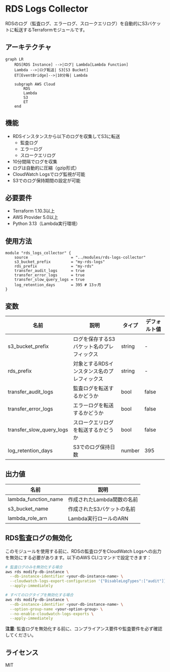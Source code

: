 # RDS Logs Collector

RDSのログ（監査ログ、エラーログ、スロークエリログ）を自動的にS3バケットに転送するTerraformモジュールです。

## アーキテクチャ

```mermaid
graph LR
    RDS[RDS Instance] -->|ログ| Lambda[Lambda Function]
    Lambda -->|ログ転送| S3[S3 Bucket]
    ET[EventBridge]-->|10分毎| Lambda
    
    subgraph AWS Cloud
        RDS
        Lambda
        S3
        ET
    end
```

## 機能

- RDSインスタンスから以下のログを収集してS3に転送
  - 監査ログ
  - エラーログ
  - スロークエリログ
- 10分間隔でログを収集
- ログは自動的に圧縮（gzip形式）
- CloudWatch Logsでログ監視が可能
- S3でのログ保持期間の設定が可能

## 必要要件

- Terraform 1.10.3以上
- AWS Provider 5.0以上
- Python 3.13（Lambda実行環境）

## 使用方法

```hcl
module "rds_logs_collector" {
    source                   = "../modules/rds-logs-collector"
    s3_bucket_prefix         = "my-rds-logs"
    rds_prefix               = "my-rds"
    transfer_audit_logs      = true
    transfer_error_logs      = true
    transfer_slow_query_logs = true
    log_retention_days       = 395 # 13ヶ月
}
```

## 変数

| 名前 | 説明 | タイプ | デフォルト値 |
|------|-------------|------|---------|
| s3_bucket_prefix | ログを保存するS3バケット名のプレフィックス | string | - |
| rds_prefix | 対象とするRDSインスタンス名のプレフィックス | string | - |
| transfer_audit_logs | 監査ログを転送するかどうか | bool | false |
| transfer_error_logs | エラーログを転送するかどうか | bool | false |
| transfer_slow_query_logs | スロークエリログを転送するかどうか | bool | false |
| log_retention_days | S3でのログ保持日数 | number | 395 |

## 出力値

| 名前 | 説明 |
|------|-------------|
| lambda_function_name | 作成されたLambda関数の名前 |
| s3_bucket_name | 作成されたS3バケットの名前 |
| lambda_role_arn | Lambda実行ロールのARN |

## RDS監査ログの無効化

このモジュールを使用する前に、RDSの監査ログをCloudWatch Logsへの出力を無効にする必要があります。以下のAWS CLIコマンドで設定できます：

```bash
# 監査ログのみを無効化する場合
aws rds modify-db-instance \
  --db-instance-identifier <your-db-instance-name> \
  --cloudwatch-logs-export-configuration '{"DisableLogTypes":["audit"]}' \
  --apply-immediately

# すべてのログタイプを無効化する場合
aws rds modify-db-instance \
  --db-instance-identifier <your-db-instance-name> \
  --option-group-name <your-option-group> \
  --no-enable-cloudwatch-logs-exports \
  --apply-immediately
```

**注意**: 監査ログを無効化する前に、コンプライアンス要件や監査要件を必ず確認してください。

## ライセンス

MIT
